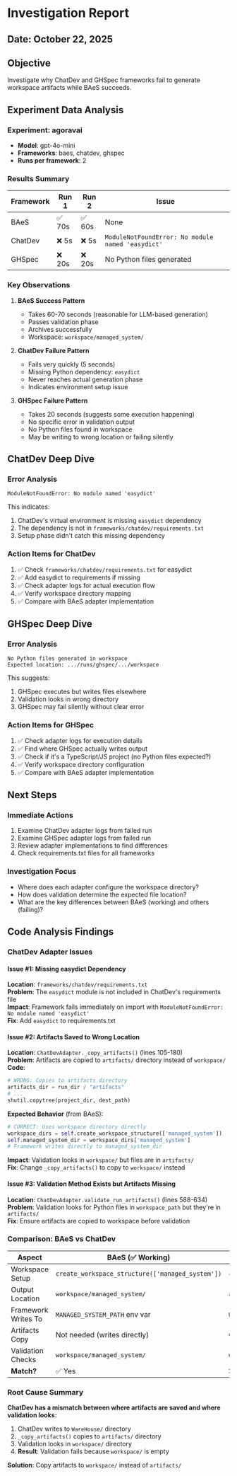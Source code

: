 # Investigation Report

## Date: October 22, 2025

## Objective
Investigate why ChatDev and GHSpec frameworks fail to generate workspace artifacts while BAeS succeeds.

## Experiment Data Analysis

### Experiment: agoravai
- **Model**: gpt-4o-mini
- **Frameworks**: baes, chatdev, ghspec
- **Runs per framework**: 2

### Results Summary

| Framework | Run 1 | Run 2 | Issue |
|-----------|-------|-------|-------|
| BAeS | ✅ 70s | ✅ 60s | None |
| ChatDev | ❌ 5s | ❌ 5s | `ModuleNotFoundError: No module named 'easydict'` |
| GHSpec | ❌ 20s | ❌ 20s | No Python files generated |

### Key Observations

1. **BAeS Success Pattern**
   - Takes 60-70 seconds (reasonable for LLM-based generation)
   - Passes validation phase
   - Archives successfully
   - Workspace: `workspace/managed_system/`

2. **ChatDev Failure Pattern**
   - Fails very quickly (5 seconds)
   - Missing Python dependency: `easydict`
   - Never reaches actual generation phase
   - Indicates environment setup issue

3. **GHSpec Failure Pattern**
   - Takes 20 seconds (suggests some execution happening)
   - No specific error in validation output
   - No Python files found in workspace
   - May be writing to wrong location or failing silently

## ChatDev Deep Dive

### Error Analysis
```
ModuleNotFoundError: No module named 'easydict'
```

This indicates:
1. ChatDev's virtual environment is missing `easydict` dependency
2. The dependency is not in `frameworks/chatdev/requirements.txt`
3. Setup phase didn't catch this missing dependency

### Action Items for ChatDev
1. ✅ Check `frameworks/chatdev/requirements.txt` for easydict
2. ✅ Add easydict to requirements if missing
3. ✅ Check adapter logs for actual execution flow
4. ✅ Verify workspace directory mapping
5. ✅ Compare with BAeS adapter implementation

## GHSpec Deep Dive

### Error Analysis
```
No Python files generated in workspace
Expected location: .../runs/ghspec/.../workspace
```

This suggests:
1. GHSpec executes but writes files elsewhere
2. Validation looks in wrong directory
3. GHSpec may fail silently without clear error

### Action Items for GHSpec
1. ✅ Check adapter logs for execution details
2. ✅ Find where GHSpec actually writes output
3. ✅ Check if it's a TypeScript/JS project (no Python files expected?)
4. ✅ Verify workspace directory configuration
5. ✅ Compare with BAeS adapter implementation

## Next Steps

### Immediate Actions
1. Examine ChatDev adapter logs from failed run
2. Examine GHSpec adapter logs from failed run
3. Review adapter implementations to find differences
4. Check requirements.txt files for all frameworks

### Investigation Focus
- Where does each adapter configure the workspace directory?
- How does validation determine the expected file location?
- What are the key differences between BAeS (working) and others (failing)?

## Code Analysis Findings

### ChatDev Adapter Issues

#### Issue #1: Missing easydict Dependency
**Location**: `frameworks/chatdev/requirements.txt`  
**Problem**: The `easydict` module is not included in ChatDev's requirements file  
**Impact**: Framework fails immediately on import with `ModuleNotFoundError: No module named 'easydict'`  
**Fix**: Add `easydict` to requirements.txt

#### Issue #2: Artifacts Saved to Wrong Location
**Location**: `ChatDevAdapter._copy_artifacts()` (lines 105-180)  
**Problem**: Artifacts are copied to `artifacts/` directory instead of `workspace/`  
**Code**:
```python
# WRONG: Copies to artifacts directory
artifacts_dir = run_dir / "artifacts"
# ...
shutil.copytree(project_dir, dest_path)
```

**Expected Behavior** (from BAeS):
```python
# CORRECT: Uses workspace directory directly
workspace_dirs = self.create_workspace_structure(['managed_system'])
self.managed_system_dir = workspace_dirs['managed_system']
# Framework writes directly to managed_system_dir
```

**Impact**: Validation looks in `workspace/` but files are in `artifacts/`  
**Fix**: Change `_copy_artifacts()` to copy to `workspace/` instead

#### Issue #3: Validation Method Exists but Artifacts Missing
**Location**: `ChatDevAdapter.validate_run_artifacts()` (lines 588-634)  
**Problem**: Validation looks for Python files in `workspace_path` but they're in `artifacts/`  
**Fix**: Ensure artifacts are copied to workspace before validation

### Comparison: BAeS vs ChatDev

| Aspect | BAeS (✅ Working) | ChatDev (❌ Broken) |
|--------|------------------|---------------------|
| Workspace Setup | `create_workspace_structure(['managed_system'])` | `create_workspace_structure(['WareHouse'])` |
| Output Location | `workspace/managed_system/` | `artifacts/` |
| Framework Writes To | `MANAGED_SYSTEM_PATH` env var | `WareHouse/` directory |
| Artifacts Copy | Not needed (writes directly) | Copies from WareHouse to artifacts |
| Validation Checks | `workspace/managed_system/` | `workspace/` |
| **Match?** | ✅ Yes | ❌ No - mismatch! |

### Root Cause Summary

**ChatDev has a mismatch between where artifacts are saved and where validation looks:**
1. ChatDev writes to `WareHouse/` directory
2. `_copy_artifacts()` copies to `artifacts/` directory  
3. Validation looks in `workspace/` directory
4. **Result**: Validation fails because `workspace/` is empty

**Solution**: Copy artifacts to `workspace/` instead of `artifacts/`
